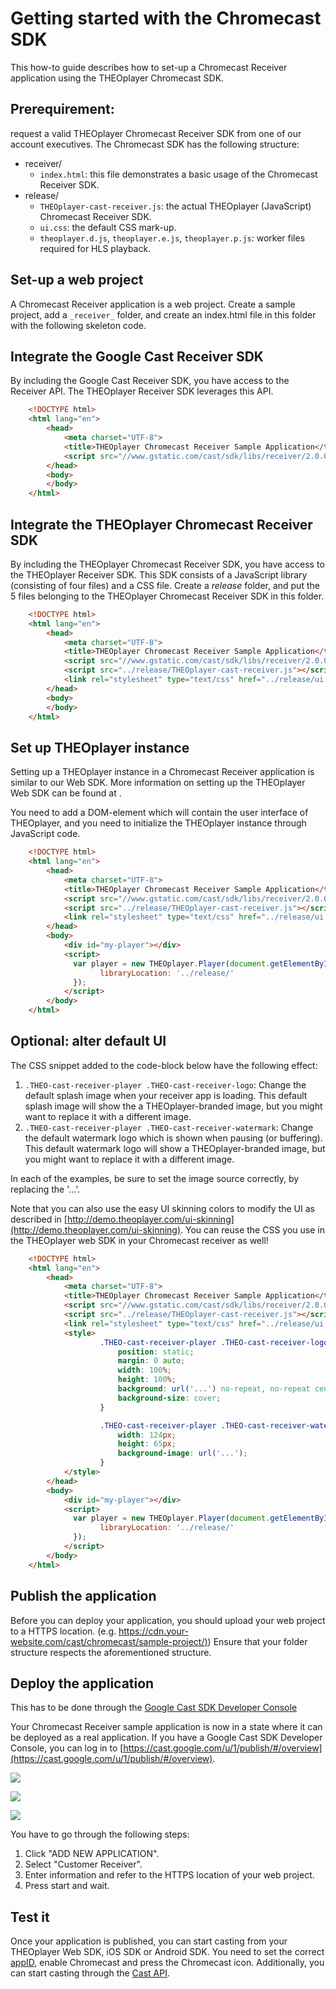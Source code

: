 # Getting started with the Chromecast SDK

This how-to guide describes how to set-up a Chromecast Receiver application using the THEOplayer Chromecast SDK.

## Prerequirement: 

request a valid THEOplayer Chromecast Receiver SDK from one of our account executives. The Chromecast SDK has the following structure:

- receiver/
    - `index.html`: this file demonstrates a basic usage of the Chromecast Receiver SDK.
- release/
    - `THEOplayer-cast-receiver.js`: the actual THEOplayer (JavaScript) Chromecast Receiver SDK.
    - `ui.css`: the default CSS mark-up.
    - `theoplayer.d.js`, `theoplayer.e.js`, `theoplayer.p.js`: worker files required for HLS playback.

## Set-up a web project

A Chromecast Receiver application is a web project. Create a sample project, add a `_receiver_` folder, and create an index.html file in this folder with the following skeleton code.

## Integrate the Google Cast Receiver SDK

By including the Google Cast Receiver SDK, you have access to the Receiver API. The THEOplayer Receiver SDK leverages this API.
```html
    <!DOCTYPE html>
    <html lang="en">
        <head>
            <meta charset="UTF-8">
            <title>THEOplayer Chromecast Receiver Sample Application</title>
            <script src="//www.gstatic.com/cast/sdk/libs/receiver/2.0.0/cast_receiver.js"></script>
        </head>
        <body>
        </body>
    </html>
```

## Integrate the THEOplayer Chromecast Receiver SDK

By including the THEOplayer Chromecast Receiver SDK, you have access to the THEOplayer Receiver SDK. This SDK consists of a JavaScript library (consisting of four files) and a CSS file. Create a _release_ folder, and put the 5 files belonging to the THEOplayer Chromecast Receiver SDK in this folder.
```html
    <!DOCTYPE html>
    <html lang="en">
        <head>
            <meta charset="UTF-8">
            <title>THEOplayer Chromecast Receiver Sample Application</title>
            <script src="//www.gstatic.com/cast/sdk/libs/receiver/2.0.0/cast_receiver.js"></script>
            <script src="../release/THEOplayer-cast-receiver.js"></script>
            <link rel="stylesheet" type="text/css" href="../release/ui.css">
        </head>
        <body>
        </body>
    </html>
```

## Set up THEOplayer instance

Setting up a THEOplayer instance in a Chromecast Receiver application is similar to our Web SDK. More information on setting up the THEOplayer Web SDK can be found at .

You need to add a DOM-element which will contain the user interface of THEOplayer, and you need to initialize the THEOplayer instance through JavaScript code.
```html
    <!DOCTYPE html>
    <html lang="en">
        <head>
            <meta charset="UTF-8">
            <title>THEOplayer Chromecast Receiver Sample Application</title>
            <script src="//www.gstatic.com/cast/sdk/libs/receiver/2.0.0/cast_receiver.js"></script>
            <script src="../release/THEOplayer-cast-receiver.js"></script>
            <link rel="stylesheet" type="text/css" href="../release/ui.css">
        </head>
        <body>
            <div id="my-player"></div>
            <script>
              var player = new THEOplayer.Player(document.getElementById('my-player'), {
                    libraryLocation: '../release/'
              });
            </script>
        </body>
    </html>
```

## Optional: alter default UI

The CSS snippet added to the code-block below have the following effect:

1.  `.THEO-cast-receiver-player .THEO-cast-receiver-logo`: Change the default splash image when your receiver app is loading. This default splash image will show the a THEOplayer-branded image, but you might want to replace it with a different image.
2.  `.THEO-cast-receiver-player .THEO-cast-receiver-watermark`: Change the default watermark logo which is shown when pausing (or buffering). This default watermark logo will show a THEOplayer-branded image, but you might want to replace it with a different image.

In each of the examples, be sure to set the image source correctly, by replacing the '...'.

Note that you can also use the easy UI skinning colors to modify the UI as described in [http://demo.theoplayer.com/ui-skinning](http://demo.theoplayer.com/ui-skinning). You can reuse the CSS you use in the THEOplayer web SDK in your Chromecast receiver as well!
```html
    <!DOCTYPE html>
    <html lang="en">
        <head>
            <meta charset="UTF-8">
            <title>THEOplayer Chromecast Receiver Sample Application</title>
            <script src="//www.gstatic.com/cast/sdk/libs/receiver/2.0.0/cast_receiver.js"></script>
            <script src="../release/THEOplayer-cast-receiver.js"></script>
            <link rel="stylesheet" type="text/css" href="../release/ui.css">
            <style>
                    .THEO-cast-receiver-player .THEO-cast-receiver-logo {
                        position: static;
                        margin: 0 auto;
                        width: 100%;
                        height: 100%;
                        background: url('...') no-repeat, no-repeat center;
                        background-size: cover;
                    }

                    .THEO-cast-receiver-player .THEO-cast-receiver-watermark {
                        width: 124px;
                        height: 65px;
                        background-image: url('...');
                    }
            </style>
        </head>
        <body>
            <div id="my-player"></div>
            <script>
              var player = new THEOplayer.Player(document.getElementById('my-player'), {
                    libraryLocation: '../release/'
              });
            </script>
        </body>
    </html>
```
## Publish the application

Before you can deploy your application, you should upload your web project to a HTTPS location. (e.g. [https://cdn.your-website.com/cast/chromecast/sample-project/)](https://cdn.your-website.com/cast/chromecast/sample-project/)) Ensure that your folder structure respects the aforementioned structure.

## Deploy the application
This has to be done through the [Google Cast SDK Developer Console](https://developers.google.com/cast/docs/registration)

Your Chromecast Receiver sample application is now in a state where it can be deployed as a real application. If you have a Google Cast SDK Developer Console, you can log in to [https://cast.google.com/u/1/publish/#/overview](https://cast.google.com/u/1/publish/#/overview).

![](../../../assets/img/image2018-5-25_15-31-6.png)

![](../../../assets/img/image2018-5-25_15-31-19.png)

![](../../../assets/img/image2018-5-25_15-31-26.png)


You have to go through the following steps:

1.  Click "ADD NEW APPLICATION".
2.  Select "Customer Receiver".
3.  Enter information and refer to the HTTPS location of your web project.
4.  Press start and wait.

## Test it

Once your application is published, you can start casting from your THEOplayer Web SDK, iOS SDK or Android SDK. You need to set the correct [appID](https://docs.portal.theoplayer.com/api-reference/web/theoplayer.castconfiguration.md), enable Chromecast and press the Chromecast icon. Additionally, you can start casting through the [Cast API](https://docs.portal.theoplayer.com/api-reference/web/theoplayer.globalcast.md).